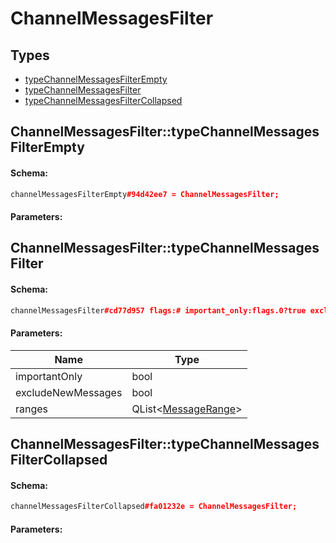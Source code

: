 # ChannelMessagesFilter

## Types

* [typeChannelMessagesFilterEmpty](#channelmessagesfiltertypechannelmessagesfilterempty)
* [typeChannelMessagesFilter](#channelmessagesfiltertypechannelmessagesfilter)
* [typeChannelMessagesFilterCollapsed](#channelmessagesfiltertypechannelmessagesfiltercollapsed)

## ChannelMessagesFilter::typeChannelMessagesFilterEmpty

#### Schema:

```c++
channelMessagesFilterEmpty#94d42ee7 = ChannelMessagesFilter;
```

#### Parameters:


## ChannelMessagesFilter::typeChannelMessagesFilter

#### Schema:

```c++
channelMessagesFilter#cd77d957 flags:# important_only:flags.0?true exclude_new_messages:flags.1?true ranges:Vector<MessageRange> = ChannelMessagesFilter;
```

#### Parameters:

|Name|Type|
|----|----|
|importantOnly|bool|
|excludeNewMessages|bool|
|ranges|QList&lt;[MessageRange](messagerange.md)&gt;|

## ChannelMessagesFilter::typeChannelMessagesFilterCollapsed

#### Schema:

```c++
channelMessagesFilterCollapsed#fa01232e = ChannelMessagesFilter;
```

#### Parameters:


